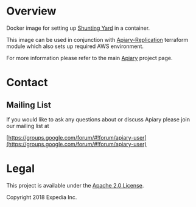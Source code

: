 
# Overview

Docker image for setting up [Shunting Yard](https://github.com/HotelsDotCom/shunting-yard) in a container.

This image can be used in conjunction with [Apiary-Replication](https://github.com/HotelsDotCom/apiary-replication) terraform module which also sets up required AWS environment.

For more information please refer to the main [Apiary](https://github.com/ExpediaInc/apiary) project page.

# Contact

## Mailing List
If you would like to ask any questions about or discuss Apiary please join our mailing list at

  [https://groups.google.com/forum/#!forum/apiary-user](https://groups.google.com/forum/#!forum/apiary-user)

# Legal
This project is available under the [Apache 2.0 License](http://www.apache.org/licenses/LICENSE-2.0.html).

Copyright 2018 Expedia Inc.
